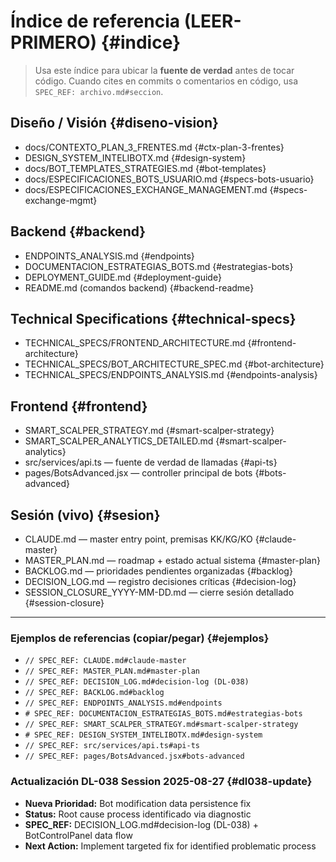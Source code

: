 # Índice de referencia (LEER-PRIMERO) {#indice}

> Usa este índice para ubicar la **fuente de verdad** antes de tocar código.
> Cuando cites en commits o comentarios en código, usa `SPEC_REF: archivo.md#seccion`.

## Diseño / Visión {#diseno-vision}
- docs/CONTEXTO_PLAN_3_FRENTES.md {#ctx-plan-3-frentes}
- DESIGN_SYSTEM_INTELIBOTX.md {#design-system}
- docs/BOT_TEMPLATES_STRATEGIES.md {#bot-templates}
- docs/ESPECIFICACIONES_BOTS_USUARIO.md {#specs-bots-usuario}
- docs/ESPECIFICACIONES_EXCHANGE_MANAGEMENT.md {#specs-exchange-mgmt}

## Backend {#backend}
- ENDPOINTS_ANALYSIS.md {#endpoints}
- DOCUMENTACION_ESTRATEGIAS_BOTS.md {#estrategias-bots}
- DEPLOYMENT_GUIDE.md {#deployment-guide}
- README.md (comandos backend) {#backend-readme}

## Technical Specifications {#technical-specs}
- TECHNICAL_SPECS/FRONTEND_ARCHITECTURE.md {#frontend-architecture}
- TECHNICAL_SPECS/BOT_ARCHITECTURE_SPEC.md {#bot-architecture}
- TECHNICAL_SPECS/ENDPOINTS_ANALYSIS.md {#endpoints-analysis}

## Frontend {#frontend}
- SMART_SCALPER_STRATEGY.md {#smart-scalper-strategy}
- SMART_SCALPER_ANALYTICS_DETAILED.md {#smart-scalper-analytics}
- src/services/api.ts — fuente de verdad de llamadas {#api-ts}
- pages/BotsAdvanced.jsx — controller principal de bots {#bots-advanced}

## Sesión (vivo) {#sesion}
- CLAUDE.md — master entry point, premisas KK/KG/KO {#claude-master}
- MASTER_PLAN.md — roadmap + estado actual sistema {#master-plan}
- BACKLOG.md — prioridades pendientes organizadas {#backlog}
- DECISION_LOG.md — registro decisiones críticas {#decision-log}
- SESSION_CLOSURE_YYYY-MM-DD.md — cierre sesión detallado {#session-closure}

---

### Ejemplos de referencias (copiar/pegar) {#ejemplos}
- `// SPEC_REF: CLAUDE.md#claude-master` 
- `// SPEC_REF: MASTER_PLAN.md#master-plan`
- `// SPEC_REF: DECISION_LOG.md#decision-log (DL-038)`
- `// SPEC_REF: BACKLOG.md#backlog`
- `// SPEC_REF: ENDPOINTS_ANALYSIS.md#endpoints`
- `# SPEC_REF: DOCUMENTACION_ESTRATEGIAS_BOTS.md#estrategias-bots`
- `// SPEC_REF: SMART_SCALPER_STRATEGY.md#smart-scalper-strategy`
- `# SPEC_REF: DESIGN_SYSTEM_INTELIBOTX.md#design-system`
- `// SPEC_REF: src/services/api.ts#api-ts`
- `// SPEC_REF: pages/BotsAdvanced.jsx#bots-advanced`

### Actualización DL-038 Session 2025-08-27 {#dl038-update}
- **Nueva Prioridad:** Bot modification data persistence fix
- **Status:** Root cause process identificado via diagnostic
- **SPEC_REF:** DECISION_LOG.md#decision-log (DL-038) + BotControlPanel data flow
- **Next Action:** Implement targeted fix for identified problematic process